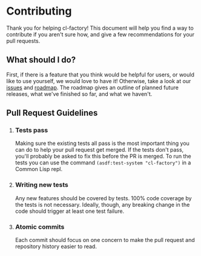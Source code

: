 # Contributing

Thank you for helping cl-factory! This document will help you find a way to contribute if you aren't sure how, and give a few recommendations for your pull requests.

## What should I do?

First, if there is a feature that you think would be helpful for users, or would like to use yourself, we would love to have it! Otherwise, take a look at our [issues](https://github.com/Jason94/cl-factory/issues) and [roadmap](https://github.com/Jason94/cl-factory/blob/master/ROADMAP.md). The roadmap gives an outline of planned future releases, what we've finished so far, and what we haven't. 

## Pull Request Guidelines

1. ### Tests pass
   Making sure the existing tests all pass is the most important thing you can do to help your pull request get merged. If the tests don't pass, you'll probably be asked to fix this before the PR is merged. To run the tests you can use the command `(asdf:test-system "cl-factory")` in a Common Lisp repl.
2. ### Writing new tests
   Any new features should be covered by tests. 100% code coverage by the tests is not necessary. Ideally, though, any breaking change in the code should trigger at least one test failure.
3. ### Atomic commits
   Each commit should focus on one concern to make the pull request and repository history easier to read.